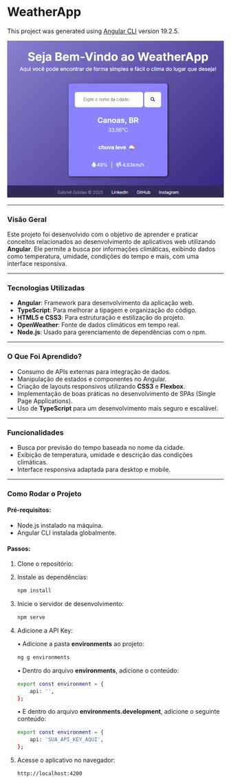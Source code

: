 # WeatherApp

This project was generated using [Angular CLI](https://github.com/angular/angular-cli) version 19.2.5.

![Screenshot do Aplicativo](public/screenshot.png)

---

### **Visão Geral**
Este projeto foi desenvolvido com o objetivo de aprender e praticar conceitos relacionados ao desenvolvimento de aplicativos web utilizando **Angular**. Ele permite a busca por informações climáticas, exibindo dados como temperatura, umidade, condições do tempo e mais, com uma interface responsiva.

---

### **Tecnologias Utilizadas**
- **Angular**: Framework para desenvolvimento da aplicação web.
- **TypeScript**: Para melhorar a tipagem e organização do código.
- **HTML5 e CSS3**: Para estruturação e estilização do projeto.
- **OpenWeather**: Fonte de dados climáticos em tempo real.
- **Node.js**: Usado para gerenciamento de dependências com o npm.

---

### **O Que Foi Aprendido?**
- Consumo de APIs externas para integração de dados.
- Manipulação de estados e componentes no Angular.
- Criação de layouts responsivos utilizando **CSS3** e **Flexbox**.
- Implementação de boas práticas no desenvolvimento de SPAs (Single Page Applications).
- Uso de **TypeScript** para um desenvolvimento mais seguro e escalável.

---

### **Funcionalidades**
- Busca por previsão do tempo baseada no nome da cidade.
- Exibição de temperatura, umidade e descrição das condições climáticas.
- Interface responsiva adaptada para desktop e mobile.

---

### **Como Rodar o Projeto**

#### Pré-requisitos:
- Node.js instalado na máquina.
- Angular CLI instalada globalmente.

#### Passos:
1. Clone o repositório:
2. Instale as dependências:
    ```bash
    npm install
    ```

3. Inicie o servidor de desenvolvimento:
    ```bash
    npm serve
    ```

4. Adicione a API Key:

    • Adicione a pasta **environments** ao projeto:
    ```bash
    ng g environments
    ```
    • Dentro do arquivo **environments**, adicione o conteúdo:
    ```bash
    export const environment = {
        api: '',
    };
    ```
    • E dentro do arquivo **environments.development**, adicione o seguinte conteúdo:
    ```bash
    export const environment = {
        api: 'SUA_API_KEY_AQUI',
    };
    ```

5. Acesse o aplicativo no navegador:
    ```bash
    http://localhost:4200
    ```
 
    